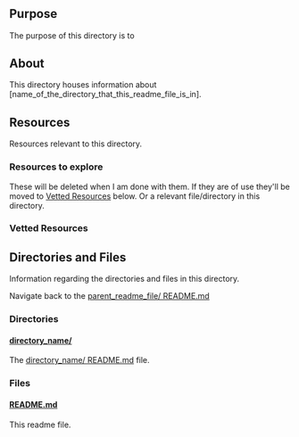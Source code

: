 # <!-- [name_of_the_directory_that_this_readme_file_is_in] -->

<!-- [This is the readme template that I'll use throughout the Learning Directory repo. And in directories of other repos.] -->

## Purpose

The purpose of this directory is to <!-- [...]. -->

## About

This directory houses information about [name_of_the_directory_that_this_readme_file_is_in].

<!-- [Some information about this directory.] -->

## Resources

Resources relevant to this directory.

### Resources to explore

These will be deleted when I am done with them. If they are of use they'll be moved to [Vetted Resources](#vetted-resources) below. Or a relevant file/directory in this directory.

<!-- - first resource

- second resource -->

### Vetted Resources

## Directories and Files

Information regarding the directories and files in this directory.

Navigate back to the [parent_readme_file/ README.md](../README.md)

### Directories

#### [directory_name/](./path_to_directory)

<!-- [About_this_directory.]

[More_info_about_this_directory.] -->

The [directory_name/ README.md](./directory_name/README.md) file.

### Files

<!-- #### [name_of_other_file_in_here.extension]()

[About_this_file.]

[More_info_about_this_file.] -->

#### [README.md](./README.md)

This readme file.
